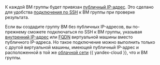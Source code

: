 К каждой ВМ группы будет привязан [публичный IP-адрес](../../vpc/concepts/address.md#public-addresses). Это сделано для удобства [подключения по SSH](../../compute/operations/vm-connect/ssh.md#vm-connect) к ВМ группы при проверке результата.

Если вы создадите группу ВМ без публичных IP-адресов, вы по-прежнему сможете подключаться по SSH к ВМ группы, указывая [внутренний IP-адрес](../../vpc/concepts/address.md#internal-addresses) или [FQDN](../../vpc/concepts/address.md#fqdn) виртуальной машины вместо публичного IP-адреса. Но такое подключение можно выполнить только с другой виртуальной машины, имеющей публичный IP-адрес и расположенной в той же [облачной сети](../../vpc/concepts/network.md#network) {{ yandex-cloud }}, что и ВМ группы.